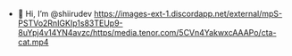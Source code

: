- 👋 Hi, I’m @shiirudev
https://images-ext-1.discordapp.net/external/mpS-PSTVo2RnIGKIp1s83TEUp9-8uYpj4v14YN4avzc/https/media.tenor.com/5CVn4YakwxcAAAPo/cta-cat.mp4
